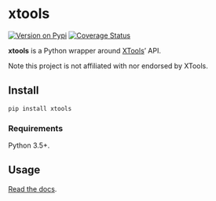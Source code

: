 # xtools
[![Version on Pypi](https://img.shields.io/pypi/v/xtools.svg?label=PyPI)](https://pypi.org/project/coveralls/)
[![Coverage Status](https://coveralls.io/repos/github/bfontaine/xtools/badge.svg?branch=master)](https://coveralls.io/github/bfontaine/xtools?branch=master)

**xtools** is a Python wrapper around [XTools][]’ API.

[XTools]: https://xtools.readthedocs.io/en/stable/index.html

Note this project is not affiliated with nor endorsed by XTools.

## Install

    pip install xtools

### Requirements

Python 3.5+.

## Usage

[Read the docs](https://python-xtools.readthedocs.io/en/latest/).